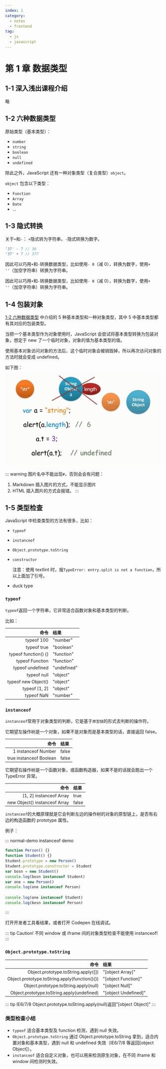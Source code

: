 ```yaml
---
index: 1
category:
  - notes
  - frontend
tag:
  - js
  - javascript
---
```


# 第 1 章 数据类型

## 1-1 深入浅出课程介绍

略

## 1-2 六种数据类型

原始类型（基本类型）：

- `number`
- `string`
- `boolean`
- `null`
- `undefined`

除此之外，JavaScript 还有一种对象类型（复合类型）`object`。

`object` 包含以下类型：

- `Function`
- `Array`
- `Date`
- ...

## 1-3 隐式转换

关于`+`和`-`：
`+`隐式转为字符串，`-`隐式转换为数字。

```js
'37' - 7 // 30
'37' + 7 // 377
```

因此可以巧用`+`和`-`转换数据类型，比如使用`- 0`（减 0），转换为数字，使用`+ ''`（加空字符串）转换为字符串。

因此可以巧用`+`和`-`转换数据类型，比如使用`- 0`（减 0），转换为数字，使用`+ ''`（加空字符串）转换为字符串。

## 1-4 包装对象

[1-2 六种数据类型](#1-2-六种数据类型) 中介绍的 5 种基本类型和一种对象类型，其中 5 中基本类型都有其对应的包装类型。

当把一个基本类型作为对象使用时，JavaScript 会尝试将基本类型转换为包装对象，想定于 new 了一个临时对象，对象的值为基本类型的值。

使用基本对象访问对象的方法后，这个临时对象会被销毁掉，所以再次访问对象的方法时就会变成 undefined。

如下图：
![图片1](./images/1-4.figure01.png)

::: warning
图片名中不能出现`#`，否则会会有问题：

1. Markdown 插入图片的方式，不能显示图片
2. HTML 插入图片的方式会报错。
   :::

## 1-5 类型检查

JavaScript 中检查类型的方法有很多，比如：

- `typeof`
- `instanceof`
- `Object.prototype.toString`
- `constructor`

  注意：使用 textlint 时，报`TypeError: entry.split is not a function`，所以上面加了引号。

- duck type

### `typeof`

`typeof`返回一个字符串，它非常适合函数对象和基本类型的判断。

比如：

|                 命令 | 结果        |
| -------------------: | :---------- |
|           typeof 100 | "number"    |
|          typeof true | "boolean"   |
| typeof function() {} | "function"  |
|      typeof Function | "function"  |
|     typeof undefined | "undefined" |
|          typeof null | "object"    |
|  typeof new Object() | "object"    |
|        typeof [1, 2] | "object"    |
|           typeof NaN | "number"    |

### `instanceof`

`instanceof`常用于对象类型的判断，它是基于`原型链`的形式去判断的操作符。

它期望左操作树是一个对象，如果不是对象而是基本类型的话，直接返回 false。

|                    命令 | 结果  |
| ----------------------: | :---- |
|     1 instanceof Number | false |
| true instanceof Boolean | false |

它期望右操作树是一个函数对象，或函数构造器，如果不是的话就会跑出一个 TypeError 异常。

|                          命令 | 结果  |
| ----------------------------: | :---- |
|       [1, 2] instanceof Array | true  |
| new Object() instanceof Array | false |

`instanceof`的大概原理就是它会判断左边的操作树的对象的原型链上，是否有右边的构造函数的 prototype 属性。

例子：

::: normal-demo instanceof demo

```js
function Person() {}
function Student() {}
Student.prototype = new Person()
Student.prototype.constructor = Student
var bosn = new Student()
console.log(bosn instanceof Student)
var one = new Person()
console.log(one instanceof Person)

console.log(one instanceof Student)
console.log(bosn instanceof Person)
```

:::

打开开发者工具看结果，或者打开 Codepen 在线调试。

::: tip
Caution!
不同 window 或 iframe 间的对象类型检查不能使用 instanceof!
:::

### `Object.prototype.toString`

|                                          命令 | 结果                 |
| --------------------------------------------: | :------------------- |
|           Object.prototype.toString.apply([]) | "[object Array]"     |
| Object.prototype.toString.apply(function(){}) | "[object Function]"  |
|         Object.prototype.toString.apply(null) | "[object Null]"      |
|    Object.prototype.toString.apply(undefined) | "[object Undefined]" |

::: tip
IE6/7/8 Object.prototype.toString.apply(null)返回"[object Object]"
:::

### 类型检查小结

- `typeof`
  适合基本类型及 function 检测，遇到 null 失效。
- `Object.prototype.toString`
  通过 Object.prototype.toString 拿到，适合内置对象和基本类型，遇到 null 和 undefined 失效（IE6/7/8 等返回[object Object]）。
- `instanceof`
  适合自定义对象，也可以用来检测原生对象，在不同 iframe 和 window 间检测时失效。

